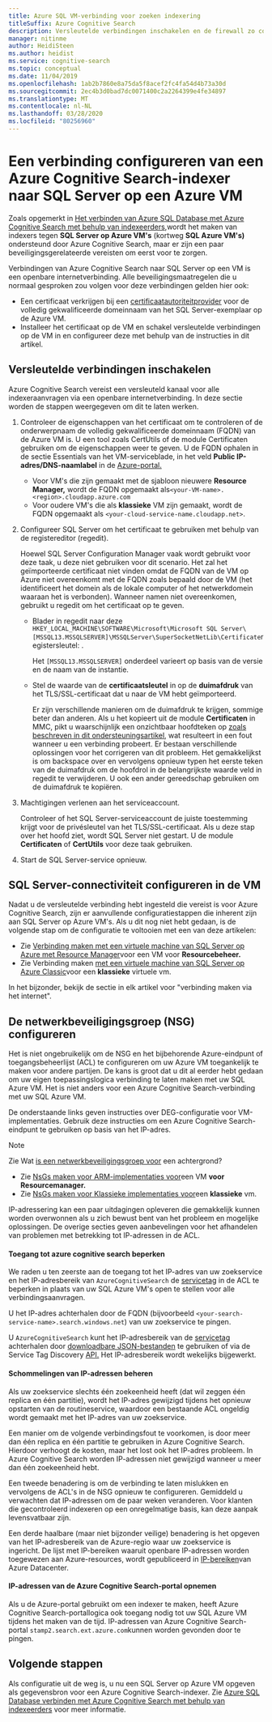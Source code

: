 ```yaml
---
title: Azure SQL VM-verbinding voor zoeken indexering
titleSuffix: Azure Cognitive Search
description: Versleutelde verbindingen inschakelen en de firewall zo configureren dat verbindingen met SQL Server op een Virtuele Azure-machine (VM) van een indexer op Azure Cognitive Search worden ingeschakeld.
manager: nitinme
author: HeidiSteen
ms.author: heidist
ms.service: cognitive-search
ms.topic: conceptual
ms.date: 11/04/2019
ms.openlocfilehash: 1ab2b7860e8a75da5f8acef2fc4fa54d4b73a30d
ms.sourcegitcommit: 2ec4b3d0bad7dc0071400c2a2264399e4fe34897
ms.translationtype: MT
ms.contentlocale: nl-NL
ms.lasthandoff: 03/28/2020
ms.locfileid: "80256960"
---
```

# <a name="configure-a-connection-from-an-azure-cognitive-search-indexer-to-sql-server-on-an-azure-vm"></a>Een verbinding configureren van een Azure Cognitive Search-indexer naar SQL Server op een Azure VM

Zoals opgemerkt in [Het verbinden van Azure SQL Database met Azure Cognitive Search met behulp van indexeerders,](search-howto-connecting-azure-sql-database-to-azure-search-using-indexers.md#faq)wordt het maken van indexers tegen **SQL Server op Azure VM's** (kortweg **SQL Azure VM's)** ondersteund door Azure Cognitive Search, maar er zijn een paar beveiligingsgerelateerde vereisten om eerst voor te zorgen. 

Verbindingen van Azure Cognitive Search naar SQL Server op een VM is een openbare internetverbinding. Alle beveiligingsmaatregelen die u normaal gesproken zou volgen voor deze verbindingen gelden hier ook:

+ Een certificaat verkrijgen bij een [certificaatautoriteitprovider](https://en.wikipedia.org/wiki/Certificate_authority#Providers) voor de volledig gekwalificeerde domeinnaam van het SQL Server-exemplaar op de Azure VM.
+ Installeer het certificaat op de VM en schakel versleutelde verbindingen op de VM in en configureer deze met behulp van de instructies in dit artikel.

## <a name="enable-encrypted-connections"></a>Versleutelde verbindingen inschakelen
Azure Cognitive Search vereist een versleuteld kanaal voor alle indexeraanvragen via een openbare internetverbinding. In deze sectie worden de stappen weergegeven om dit te laten werken.

1. Controleer de eigenschappen van het certificaat om te controleren of de onderwerpnaam de volledig gekwalificeerde domeinnaam (FQDN) van de Azure VM is. U een tool zoals CertUtils of de module Certificaten gebruiken om de eigenschappen weer te geven. U de FQDN ophalen in de sectie Essentials van het VM-serviceblade, in het veld **Public IP-adres/DNS-naamlabel** in de [Azure-portal.](https://portal.azure.com/)
   
   * Voor VM's die zijn gemaakt met de sjabloon nieuwere **Resource Manager,** wordt de FQDN opgemaakt als`<your-VM-name>.<region>.cloudapp.azure.com`
   * Voor oudere VM's die als **klassieke** VM zijn gemaakt, wordt de FQDN opgemaakt als `<your-cloud-service-name.cloudapp.net>`.

2. Configureer SQL Server om het certificaat te gebruiken met behulp van de registereditor (regedit). 
   
    Hoewel SQL Server Configuration Manager vaak wordt gebruikt voor deze taak, u deze niet gebruiken voor dit scenario. Het zal het geïmporteerde certificaat niet vinden omdat de FQDN van de VM op Azure niet overeenkomt met de FQDN zoals bepaald door de VM (het identificeert het domein als de lokale computer of het netwerkdomein waaraan het is verbonden). Wanneer namen niet overeenkomen, gebruikt u regedit om het certificaat op te geven.
   
   * Blader in regedit naar deze `HKEY_LOCAL_MACHINE\SOFTWARE\Microsoft\Microsoft SQL Server\[MSSQL13.MSSQLSERVER]\MSSQLServer\SuperSocketNetLib\Certificate`registersleutel: .
     
     Het `[MSSQL13.MSSQLSERVER]` onderdeel varieert op basis van de versie en de naam van de instantie. 
   * Stel de waarde van de **certificaatsleutel** in op de **duimafdruk** van het TLS/SSL-certificaat dat u naar de VM hebt geïmporteerd.
     
     Er zijn verschillende manieren om de duimafdruk te krijgen, sommige beter dan anderen. Als u het kopieert uit de module **Certificaten** in MMC, pikt u waarschijnlijk een onzichtbaar hoofdteken op [zoals beschreven in dit ondersteuningsartikel](https://support.microsoft.com/kb/2023869/), wat resulteert in een fout wanneer u een verbinding probeert. Er bestaan verschillende oplossingen voor het corrigeren van dit probleem. Het gemakkelijkst is om backspace over en vervolgens opnieuw typen het eerste teken van de duimafdruk om de hoofdrol in de belangrijkste waarde veld in regedit te verwijderen. U ook een ander gereedschap gebruiken om de duimafdruk te kopiëren.

3. Machtigingen verlenen aan het serviceaccount. 
   
    Controleer of het SQL Server-serviceaccount de juiste toestemming krijgt voor de privésleutel van het TLS/SSL-certificaat. Als u deze stap over het hoofd ziet, wordt SQL Server niet gestart. U de module **Certificaten** of **CertUtils** voor deze taak gebruiken.
    
4. Start de SQL Server-service opnieuw.

## <a name="configure-sql-server-connectivity-in-the-vm"></a>SQL Server-connectiviteit configureren in de VM
Nadat u de versleutelde verbinding hebt ingesteld die vereist is voor Azure Cognitive Search, zijn er aanvullende configuratiestappen die inherent zijn aan SQL Server op Azure VM's. Als u dit nog niet hebt gedaan, is de volgende stap om de configuratie te voltooien met een van deze artikelen:

* Zie [Verbinding maken met een virtuele machine van SQL Server op Azure met Resource Manager](../virtual-machines/windows/sql/virtual-machines-windows-sql-connect.md)voor een VM voor **Resourcebeheer.** 
* Zie Verbinding maken [met een virtuele machine van SQL Server op Azure Classic](../virtual-machines/windows/classic/sql-connect.md)voor een **klassieke** virtuele vm.

In het bijzonder, bekijk de sectie in elk artikel voor "verbinding maken via het internet".

## <a name="configure-the-network-security-group-nsg"></a>De netwerkbeveiligingsgroep (NSG) configureren
Het is niet ongebruikelijk om de NSG en het bijbehorende Azure-eindpunt of toegangsbeheerlijst (ACL) te configureren om uw Azure VM toegankelijk te maken voor andere partijen. De kans is groot dat u dit al eerder hebt gedaan om uw eigen toepassingslogica verbinding te laten maken met uw SQL Azure VM. Het is niet anders voor een Azure Cognitive Search-verbinding met uw SQL Azure VM. 

De onderstaande links geven instructies over DEG-configuratie voor VM-implementaties. Gebruik deze instructies om een Azure Cognitive Search-eindpunt te gebruiken op basis van het IP-adres.

> [!NOTE]
> Zie Wat [is een netwerkbeveiligingsgroep voor](../virtual-network/security-overview.md) een achtergrond?
> 
> 

* Zie [NsGs maken voor ARM-implementaties voor](../virtual-network/tutorial-filter-network-traffic.md)een VM **voor Resourcemanager.** 
* Zie [NsGs maken voor Klassieke implementaties voor](../virtual-network/virtual-networks-create-nsg-classic-ps.md)een **klassieke** vm.

IP-adressering kan een paar uitdagingen opleveren die gemakkelijk kunnen worden overwonnen als u zich bewust bent van het probleem en mogelijke oplossingen. De overige secties geven aanbevelingen voor het afhandelen van problemen met betrekking tot IP-adressen in de ACL.

#### <a name="restrict-access-to-the-azure-cognitive-search"></a>Toegang tot azure cognitive search beperken
We raden u ten zeerste aan de toegang tot het IP-adres van uw zoekservice en het IP-adresbereik van `AzureCognitiveSearch` de [servicetag](https://docs.microsoft.com/azure/virtual-network/service-tags-overview#available-service-tags) in de ACL te beperken in plaats van uw SQL Azure VM's open te stellen voor alle verbindingsaanvragen.

U het IP-adres achterhalen door de FQDN (bijvoorbeeld `<your-search-service-name>.search.windows.net`) van uw zoekservice te pingen.

U `AzureCognitiveSearch` kunt het IP-adresbereik van de [servicetag](https://docs.microsoft.com/azure/virtual-network/service-tags-overview#available-service-tags) achterhalen door [downloadbare JSON-bestanden](https://docs.microsoft.com/azure/virtual-network/service-tags-overview#discover-service-tags-by-using-downloadable-json-files) te gebruiken of via de Service Tag Discovery [API.](https://docs.microsoft.com/azure/virtual-network/service-tags-overview#use-the-service-tag-discovery-api-public-preview) Het IP-adresbereik wordt wekelijks bijgewerkt.

#### <a name="managing-ip-address-fluctuations"></a>Schommelingen van IP-adressen beheren
Als uw zoekservice slechts één zoekeenheid heeft (dat wil zeggen één replica en één partitie), wordt het IP-adres gewijzigd tijdens het opnieuw opstarten van de routineservice, waardoor een bestaande ACL ongeldig wordt gemaakt met het IP-adres van uw zoekservice.

Een manier om de volgende verbindingsfout te voorkomen, is door meer dan één replica en één partitie te gebruiken in Azure Cognitive Search. Hierdoor verhoogt de kosten, maar het lost ook het IP-adres probleem. In Azure Cognitive Search worden IP-adressen niet gewijzigd wanneer u meer dan één zoekeenheid hebt.

Een tweede benadering is om de verbinding te laten mislukken en vervolgens de ACL's in de NSG opnieuw te configureren. Gemiddeld u verwachten dat IP-adressen om de paar weken veranderen. Voor klanten die gecontroleerd indexeren op een onregelmatige basis, kan deze aanpak levensvatbaar zijn.

Een derde haalbare (maar niet bijzonder veilige) benadering is het opgeven van het IP-adresbereik van de Azure-regio waar uw zoekservice is ingericht. De lijst met IP-bereiken waaruit openbare IP-adressen worden toegewezen aan Azure-resources, wordt gepubliceerd in [IP-bereiken](https://www.microsoft.com/download/details.aspx?id=41653)van Azure Datacenter. 

#### <a name="include-the-azure-cognitive-search-portal-ip-addresses"></a>IP-adressen van de Azure Cognitive Search-portal opnemen
Als u de Azure-portal gebruikt om een indexer te maken, heeft Azure Cognitive Search-portallogica ook toegang nodig tot uw SQL Azure VM tijdens het maken van de tijd. IP-adressen van Azure Cognitive Search-portal `stamp2.search.ext.azure.com`kunnen worden gevonden door te pingen.

## <a name="next-steps"></a>Volgende stappen
Als configuratie uit de weg is, u nu een SQL Server op Azure VM opgeven als gegevensbron voor een Azure Cognitive Search-indexer. Zie [Azure SQL Database verbinden met Azure Cognitive Search met behulp van indexeerders](search-howto-connecting-azure-sql-database-to-azure-search-using-indexers.md) voor meer informatie.

